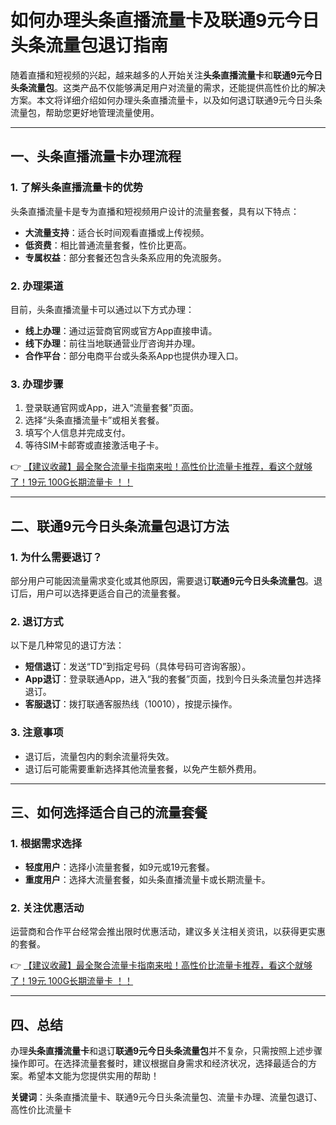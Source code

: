 # 如何办理头条直播流量卡及联通9元今日头条流量包退订指南

随着直播和短视频的兴起，越来越多的人开始关注**头条直播流量卡**和**联通9元今日头条流量包**。这类产品不仅能够满足用户对流量的需求，还能提供高性价比的解决方案。本文将详细介绍如何办理头条直播流量卡，以及如何退订联通9元今日头条流量包，帮助您更好地管理流量使用。

---

## 一、头条直播流量卡办理流程

### 1. 了解头条直播流量卡的优势
头条直播流量卡是专为直播和短视频用户设计的流量套餐，具有以下特点：
- **大流量支持**：适合长时间观看直播或上传视频。
- **低资费**：相比普通流量套餐，性价比更高。
- **专属权益**：部分套餐还包含头条系应用的免流服务。

### 2. 办理渠道
目前，头条直播流量卡可以通过以下方式办理：
- **线上办理**：通过运营商官网或官方App直接申请。
- **线下办理**：前往当地联通营业厅咨询并办理。
- **合作平台**：部分电商平台或头条系App也提供办理入口。

### 3. 办理步骤
1. 登录联通官网或App，进入“流量套餐”页面。
2. 选择“头条直播流量卡”或相关套餐。
3. 填写个人信息并完成支付。
4. 等待SIM卡邮寄或直接激活电子卡。

👉 [【建议收藏】最全聚合流量卡指南来啦！高性价比流量卡推荐，看这个就够了！19元 100G长期流量卡 ！！](https://bit.ly/Liuliangka)

---

## 二、联通9元今日头条流量包退订方法

### 1. 为什么需要退订？
部分用户可能因流量需求变化或其他原因，需要退订**联通9元今日头条流量包**。退订后，用户可以选择更适合自己的流量套餐。

### 2. 退订方式
以下是几种常见的退订方法：
- **短信退订**：发送“TD”到指定号码（具体号码可咨询客服）。
- **App退订**：登录联通App，进入“我的套餐”页面，找到今日头条流量包并选择退订。
- **客服退订**：拨打联通客服热线（10010），按提示操作。

### 3. 注意事项
- 退订后，流量包内的剩余流量将失效。
- 退订后可能需要重新选择其他流量套餐，以免产生额外费用。

---

## 三、如何选择适合自己的流量套餐

### 1. 根据需求选择
- **轻度用户**：选择小流量套餐，如9元或19元套餐。
- **重度用户**：选择大流量套餐，如头条直播流量卡或长期流量卡。

### 2. 关注优惠活动
运营商和合作平台经常会推出限时优惠活动，建议多关注相关资讯，以获得更实惠的套餐。

👉 [【建议收藏】最全聚合流量卡指南来啦！高性价比流量卡推荐，看这个就够了！19元 100G长期流量卡 ！！](https://bit.ly/Liuliangka)

---

## 四、总结

办理**头条直播流量卡**和退订**联通9元今日头条流量包**并不复杂，只需按照上述步骤操作即可。在选择流量套餐时，建议根据自身需求和经济状况，选择最适合的方案。希望本文能为您提供实用的帮助！

**关键词**：头条直播流量卡、联通9元今日头条流量包、流量卡办理、流量包退订、高性价比流量卡
